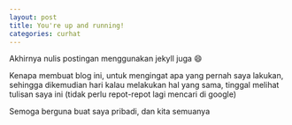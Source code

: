 ```yaml
---
layout: post
title: You're up and running!
categories: curhat
---
```


Akhirnya nulis postingan menggunakan jekyll juga :smile:

Kenapa membuat blog ini, untuk mengingat apa yang pernah saya lakukan, sehingga dikemudian hari kalau melakukan hal yang sama, tinggal melihat tulisan saya ini (tidak perlu repot-repot lagi mencari di google)

Semoga berguna buat saya pribadi, dan kita semuanya
